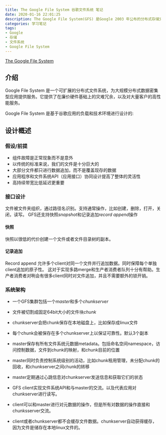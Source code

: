 ```yaml
---
title: The Google File System 谷歌文件系统 笔记
date: 2020-01-16 22:01:25
description: The Google File System(GFS) 是Google 2003 年公布的分布式存储文件系统。 
categories: 学习笔记
tags:
- Google
- 存储
- 文件系统
- Google File System
---
```


[The Google File System](https://static.googleusercontent.com/media/research.google.com/zh-CN//archive/gfs-sosp2003.pdf)

## 介绍

Google File System 是一个可扩展的分布式文件系统，为大规模分布式数据密集型应用提供服务。它提供了在廉价硬件基础上的灾难冗余，以及对大量客户的高性能服务。

Google File System 是基于谷歌应用的负载和技术环境进行设计的:

## 设计概述

### 假设/前提

* 组件故障是正常现象而不是意外
* 以传统的标准来说，我们的文件是十分巨大的
* 大部分文件都只进行数据追加，而不是覆盖现存的数据
* 应用程序和文件系统API（应用接口）协同设计提高了整体的灵活性
* 高持续带宽比低延迟更重要

### 接口设计

文件被文件夹组织，通过路径名识别。支持通常操作，比如创建，删除，打开，关闭，读写。
GFS还支持快照*snapshot*和记录追加*record append*操作

#### 快照

快照以很低的代价创建一个文件或者文件目录树的副本。

#### 记录追加

Record append 允许多个client对同一个文件并行追加数据。同时保障每个单独client追加的原子性。
这对于实现多路merge和生产者消费者队列十分有帮助。生产者消费者对咧会有很多client同时对文件追加，并且不需要额外的锁开销。

### 系统架构

* 一个GFS集群包括一个*master*和多个*chunkserver*
* 文件被切割成固定64bit大小的文件块*chunk*
* chunkserver会把chunk保存在本地磁盘上，比如保存成linux文件
* 每个chunk会被保存在多个chunkserver上以保证可靠性。默认3个副本
* master保存有所有文件系统元数据metadata。包括命名空间namespace，访问控制数据，文件到chunk的映射，和chunk目前的位置
* master同时负责控制系统级别的活动，比如chunk租用管理，未分配chunk的回收，和chunkserver之间chunk的转移
* master定期通过心跳信息对chunkserver发送信息和获取它们的状态

* GFS client实现文件系统API和与master的交流。以及代表应用对chunkserver进行读写。
* client可以和master进行对元数据的操作，但是所有对数据的操作直接和chunksserver交流。

* client或者chunkserver都不会缓存文件数据。chunkserver自动获得缓存，因为文件是储存在本地linux文件的。
